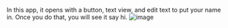 In this app, it opens with a button, text view, and edit text to put your name in. Once you do that, you will see it say hi.
![image](https://github.com/user-attachments/assets/9f316b20-d7e3-40a1-9879-5ddaaf837fa4)
